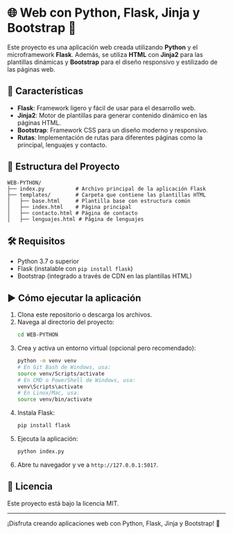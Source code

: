 # 🌐 Web con Python, Flask, Jinja y Bootstrap 🤖

Este proyecto es una aplicación web creada utilizando **Python** y el microframework **Flask**. Además, se utiliza **HTML** con **Jinja2** para las plantillas dinámicas y **Bootstrap** para el diseño responsivo y estilizado de las páginas web.

## 🚀 Características
- **Flask**: Framework ligero y fácil de usar para el desarrollo web.
- **Jinja2**: Motor de plantillas para generar contenido dinámico en las páginas HTML.
- **Bootstrap**: Framework CSS para un diseño moderno y responsivo.
- **Rutas**: Implementación de rutas para diferentes páginas como la principal, lenguajes y contacto.

## 📂 Estructura del Proyecto
```
WEB-PYTHON/
├── index.py          # Archivo principal de la aplicación Flask
├── templates/        # Carpeta que contiene las plantillas HTML
│   ├── base.html     # Plantilla base con estructura común
│   ├── index.html    # Página principal
│   ├── contacto.html # Página de contacto
│   ├── lenguajes.html # Página de lenguajes
```

## 🛠️ Requisitos
- Python 3.7 o superior
- Flask (instalable con `pip install flask`)
- Bootstrap (integrado a través de CDN en las plantillas HTML)

## ▶️ Cómo ejecutar la aplicación
1. Clona este repositorio o descarga los archivos.
2. Navega al directorio del proyecto:
   ```bash
   cd WEB-PYTHON
   ```
3. Crea y activa un entorno virtual (opcional pero recomendado):
   ```bash
   python -m venv venv
   # En Git Bash de Windows, usa:
   source venv/Scripts/activate
   # En CMD o PowerShell de Windows, usa:
   venv\Scripts\activate
   # En Linux/Mac, usa:
   source venv/bin/activate
   ```
4. Instala Flask:
   ```bash
   pip install flask
   ```
5. Ejecuta la aplicación:
   ```bash
   python index.py
   ```
6. Abre tu navegador y ve a `http://127.0.0.1:5017`.

## 📄 Licencia
Este proyecto está bajo la licencia MIT.

---
¡Disfruta creando aplicaciones web con Python, Flask, Jinja y Bootstrap! 🎉

